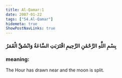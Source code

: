 ```yaml
---
title: Al-Qamar:1
date: 2007-01-22
tags: ["54.Al-Qamar"]
hidemeta: true 
ShowPostNavLinks: true 
---
```

### بِسْمِ اللَّهِ الرَّحْمَٰنِ الرَّحِيمِ اقْتَرَبَتِ السَّاعَةُ وَانْشَقَّ الْقَمَرُ
### meaning: 
The Hour has drawn near and the moon is split.
